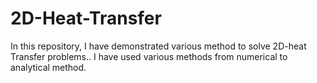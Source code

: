# 2D-Heat-Transfer
In this repository, I have demonstrated various method to solve 2D-heat Transfer problems.. I have used various methods from numerical to analytical method.  
